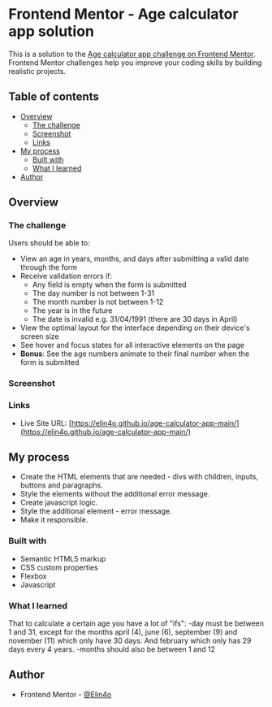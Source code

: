# Frontend Mentor - Age calculator app solution

This is a solution to the [Age calculator app challenge on Frontend Mentor](https://www.frontendmentor.io/challenges/age-calculator-app-dF9DFFpj-Q). Frontend Mentor challenges help you improve your coding skills by building realistic projects. 

## Table of contents

- [Overview](#overview)
  - [The challenge](#the-challenge)
  - [Screenshot](#screenshot)
  - [Links](#links)
- [My process](#my-process)
  - [Built with](#built-with)
  - [What I learned](#what-i-learned)
- [Author](#author)

## Overview


### The challenge

Users should be able to:

- View an age in years, months, and days after submitting a valid date through the form
- Receive validation errors if:
  - Any field is empty when the form is submitted
  - The day number is not between 1-31
  - The month number is not between 1-12
  - The year is in the future
  - The date is invalid e.g. 31/04/1991 (there are 30 days in April)
- View the optimal layout for the interface depending on their device's screen size
- See hover and focus states for all interactive elements on the page
- **Bonus**: See the age numbers animate to their final number when the form is submitted

### Screenshot


### Links

- Live Site URL: [https://elin4o.github.io/age-calculator-app-main/](https://elin4o.github.io/age-calculator-app-main/)

## My process

  - Create the HTML elements that are needed - divs with children, inputs, buttons and paragraphs.
  - Style the elements without the additional error message.
  - Create javascript logic.
  - Style the additional element - error message.
  - Make it responsible.


### Built with

- Semantic HTML5 markup
- CSS custom properties
- Flexbox
- Javascript

### What I learned

That to calculate a certain age you have a lot of "ifs":
  -day must be between 1 and 31, except for the months april (4), june (6), september (9) and november (11) which only have 30 days. And february which only has 29 days every 4 years.
  -months should also be between 1 and 12

## Author

- Frontend Mentor - [@Elin4o](https://www.frontendmentor.io/profile/yourusername)
